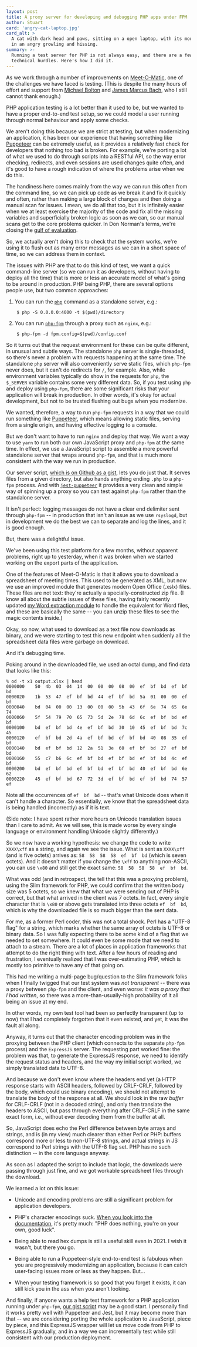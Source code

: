 ```yaml
---
layout: post
title: A proxy server for developing and debugging PHP apps under FPM
author: Stuart
card: 'angry-cat-laptop.jpg'
card_alt: >
  A cat with dark head and paws, sitting on a open laptop, with its mouth open
  in an angry growling and hissing.
summary: >-
  Running a test server for PHP is not always easy, and there are a few 
  technical hurdles. Here's how I did it.
---
```


As we work through a number of improvements on [Meet-O-Matic](https://meetomatic.com),
one of the challenges we have faced is testing. (This is despite the many hours of 
effort and support from [Michael Bolton](https://twitter.com/michaelbolton) and 
[James Marcus Bach](https://twitter.com/jamesmarcusbach), who I still cannot 
thank enough.)

PHP application testing is a lot better than it used to be, but we wanted to have a
proper end-to-end test setup, so we could model a user running through normal behaviour
and apply some checks. 

We aren't doing this because we are strict at testing, but when modernizing an 
application, it has been our experience that having something like 
[Puppeteer](https://github.com/puppeteer/puppeteer) can be extremely useful, as it 
provides a relatively fast check for developers that nothing too bad is broken.
For example, we're porting a lot of what we used to do through scripts into a RESTful
API, so the way error checking, redirects, and even sessions are used changes 
quite often, and it's good to have a rough indication of where the problems arise
when we do this. 

The handiness here comes mainly from the way we can run this often from the 
command line, so we can pick up code as we break it and fix it quickly and often,
rather than making a large block of changes and then doing a manual scan for issues.
I mean, we do all that too, but it is infinitely easier when we at least exercise
the majority of the code and fix all the missing variables and superficially broken
logic as soon as we can, so our manual scans get to the core problems quicker. 
In Don Norman's terms, we're closing the [gulf of evaluation](https://www.interaction-design.org/literature/book/the-glossary-of-human-computer-interaction/gulf-of-evaluation-and-gulf-of-execution).

So, we actually aren't doing this to check that the system works, we're using it
to flush out as many error messages as we can in a short space of time, so we can
address them in context.

The issues with PHP are that to do this kind of test, we want a quick command-line server 
(so we can run it as developers, without having to deploy all the time) that
is more or less an accurate model of what's going to be around in production.
PHP being PHP, there are several options people use, but two common approaches:

1. You can run the [`php`](https://www.php.net/manual/en/features.commandline.webserver.php) 
   command as a standalone server, e.g.:
```
    $ php -S 0.0.0.0:4000 -t $(pwd)/directory
```

2. You can run [`php-fpm`](https://www.php.net/manual/en/install.fpm.php) through 
   a proxy such as `nginx`, e.g.:
```
    $ php-fpm -d fpm.config=$(pwd)/config.conf
```

So it turns out that the request environment for these can be quite different, in
unusual and subtle ways. The standalone `php` server is single-threaded, so there's 
never a problem with requests happening at the same time. The standalone `php` server
will also conveniently serve static files, which `php-fpm` never does, but it can't do
redirects for `/`, for example. Also, while environment
variables typically do show in the requests for `php`, the `$_SERVER` variable contains
some very different data. So, if you test using `php` and deploy using `php-fpm`, there are 
some significant risks that your application will break in production. In other
words, it's okay for actual development, but not to be trusted flushing out bugs
when you modernize.

We wanted, therefore, a way to run `php-fpm` requests in a way that we could
run something like [Puppeteer](https://github.com/puppeteer/puppeteer), which 
means allowing static files, serving from a single origin, and having effective
logging to a console. 

But we don't want to have to run `nginx` and deploy that way. We want a way to
use `yarn` to run both our own JavaScript proxy and `php-fpm` at the same time. 
In effect, we use a JavaScript script to assemble a more powerful standalone
server that wraps around `php-fpm`, and that is much more consistent with the way
we run in production. 

Our server script, [which is on Github as a gist](https://gist.github.com/morungos/f468e00dfb20d63f6ea9300fdc92df43), lets you do just
that. It serves files from a given directory, but also hands anything ending `.php`
to a `php-fpm` process. And with [`jest-puppeteer`](https://jestjs.io/docs/puppeteer) 
it provides a very clean and simple way of spinning up a proxy so you can test 
against `php-fpm` rather than the standalone server.

It isn't perfect: logging messages do not have a clear end delimiter sent 
through `php-fpm` -- in production that isn't an issue as we use `rsyslogd`, but
in development we do the best we can to separate and log the lines, and it is 
good enough.

But, there was a delightful issue.

We've been using this test platform for a few months, without apparent problems, 
right up to yesterday, when it was broken when we started working on the export
parts of the application.

One of the features of Meet-O-Matic is that it allows you to download a spreadsheet
of meeting times. This used to be generated as XML, but now we use an improved module
that generates modern Open Office (.xslx) files. These files are not text: they're
actually a specially-constructed zip file. (I know all about the subtle issues of
these files, having fairly recently updated 
[my Word extraction module](https://morungos.com/2021/05/17/word-extractor/) to handle 
the equivalent for Word files, and these are basically the same -- you can unzip
these files to see the magic contents inside.)

Okay, so now, what used to download as a text file now downloads as binary, and 
we were starting to test this new endpoint when suddenly all the spreadsheet data
files were garbage on download.

And it's debugging time.

Poking around in the downloaded file, we used an octal dump, and find data 
that looks like this:

```
% od -t x1 output.xlsx | head
0000000    50  4b  03  04  14  00  00  00  08  00  ef  bf  bd  ef  bf  bd
0000020    1b  53  47  ef  bf  bd  44  ef  bf  bd  5a  01  00  00  ef  bf
0000040    bd  04  00  00  13  00  00  00  5b  43  6f  6e  74  65  6e  74
0000060    5f  54  79  70  65  73  5d  2e  78  6d  6c  ef  bf  bd  ef  bf
0000100    bd  ef  bf  bd  4e  ef  bf  bd  30  10  45  ef  bf  bd  7c  45
0000120    ef  bf  bd  2d  4a  ef  bf  bd  ef  bf  bd  40  08  35  ef  bf
0000140    bd  ef  bf  bd  12  2a  51  3e  60  ef  bf  bd  27  ef  bf  bd
0000160    55  c7  b6  6c  ef  bf  bd  ef  bf  bd  ef  bf  bd  4c  ef  bf
0000200    bd  ef  bf  bd  ef  bf  bd  ef  bf  bd  40  ef  bf  bd  6e  62
0000220    45  ef  bf  bd  67  72  3d  ef  bf  bd  ef  bf  bd  74  57  ef
```

Note all the occurrences of `ef  bf  bd` -- that's what Unicode does when it can't
handle a character. So essentially, we know that the spreadsheet data is
being handled (incorrectly) as if it is text. 

(Side note: I have spent rather more hours on Unicode translation issues than I
care to admit. As we will see, this is made worse by every single language or
environment handling Unicode slightly differently.)

So we now have a working hypothesis: we change the code to write `XXXX\xff` as
a string, and again we see the issue. What is sent as `XXXX\xff` (and is five octets)
arrives as: `58  58  58  58  ef  bf  bd` (which is seven octets). And it doesn't 
matter if you change the `\xff` to anything non-ASCII, you can use `\x80` and still
get the exact same: `58  58  58  58  ef  bf  bd`. 

What was odd (and in retrospect, the tell that this was a proxying problem), 
using the Slim framework for PHP, we could confirm that the written
body size was 5 octets, so we knew that what we were sending out of PHP is correct, 
but that what arrived in the client was 7 octets. In fact, every single character
that is `\x80` or above gets translated into three octets `ef  bf  bd`, which is
why the downloaded file is so much bigger than the sent data.

For me, as a former Perl coder, this was not a total shock. Perl has a "UTF-8 flag"
for a string, which marks whether the same array of octets is UTF-8 or binary 
data. So I was fully expecting there to be some kind of a flag that we needed to
set somewhere. It could even be some mode that we need to attach to a stream. 
There are a lot of places in application frameworks that attempt to do the right
thing with text. After a few hours of reading and frustration, I eventually 
realized that I was over-estimating PHP, which is mostly too primitive to have
any of that going on. 

This had me writing a multi-page bug/question to the Slim framework folks when
I finally twigged that our test system was *not transparent* -- there was
a proxy between `php-fpm` and the client, and even worse: 
*it was a proxy that I had written*, so there was a more-than-usually-high 
probability of it all being an issue at my end. 

In other words, my own test tool had been so perfectly transparent (up to now) that I had 
completely forgotten that it even existed, and yet, it was the fault all along.

Anyway, it turns out that the character encoding problem was in 
the proxying between the PHP client
(which connects to the separate `php-fpm` process) and the 
`ExpressJS` server. The requesting part worked fine: the problem was that, to generate
the ExpressJS response, we need to identify the request status and headers, and the
way my initial script worked, we simply translated data to UTF-8.

And because we don't even know where the headers end yet (a HTTP response starts with
ASCII headers, followed by CRLF-CRLF, followed by the body, which could use binary 
encoding), we should not attempt to translate the body of the response at all. We should
look in the raw *buffer* for CRLF-CRLF (not in a decoded string), and only then translate 
the headers to ASCII, but pass through everything after CRLF-CRLF in the same exact form, 
i.e., without ever decoding them from the buffer at all.

So, JavaScript does echo the Perl difference between byte arrays and strings, and
is (in my view) much clearer than either Perl or PHP: buffers correspond more or 
less to non-UTF-8 strings, and actual strings in JS correspond to Perl strings 
with the UTF-8 flag set. PHP has no such distinction -- in the core language anyway.

As soon as I adapted the script to include that logic, the downloads were passing
through just fine, and we got workable spreadsheet files through the download.

We learned a lot on this issue:

* Unicode and encoding problems are still a significant problem for 
  application developers.

* PHP's character encodings suck. [When you look into the documentation](https://www.php.net/manual/en/language.types.string.php#language.types.string.details), it's 
  pretty much: "PHP does nothing, you're on your own, good luck".

* Being able to read hex dumps is still a useful skill even in 2021. 
  I wish it wasn't, but there you go.

* Being able to run a Puppeteer-style end-to-end test is fabulous when you are
  progressively modernizing an application, because it can catch user-facing
  issues more or less as they happen. But...

* When your testing framework is so good that you forget it exists, 
  it can still kick you in the ass when you aren't looking.

And finally, if anyone wants a help test framework for a PHP application running under 
`php-fpm`, [our gist script](https://gist.github.com/morungos/f468e00dfb20d63f6ea9300fdc92df43)
may be a good start. I personally find it works pretty well with Puppeteer and Jest, 
but it may become more than that -- we are considering porting the whole application
to JavaScript, piece by piece, and this ExpressJS wrapper will let us move code from
PHP to ExpressJS gradually, and in a way we can incrementally test while still 
consistent with our production deployment.